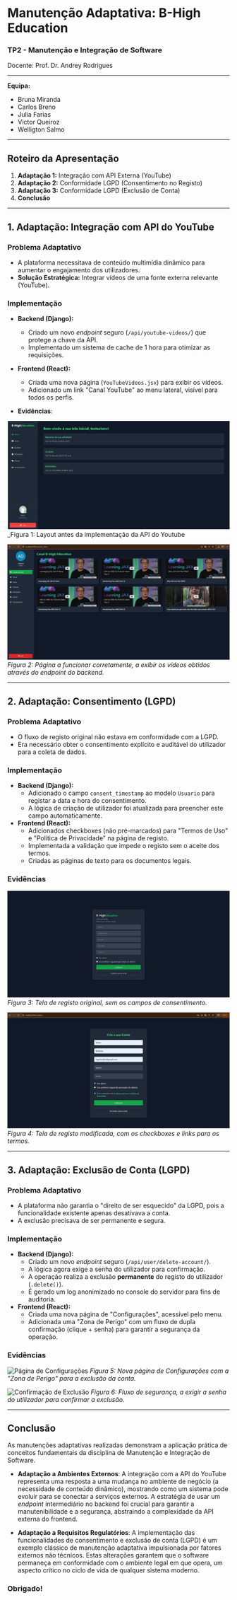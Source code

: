 # Manutenção Adaptativa: B-High Education

### TP2 - Manutenção e Integração de Software
Docente: Prof. Dr. Andrey Rodrigues

---

**Equipa:**
* Bruna Miranda
* Carlos Breno
* Julia Farias
* Victor Queiroz
* Welligton Salmo

---

## Roteiro da Apresentação

1.  **Adaptação 1:** Integração com API Externa (YouTube)
2.  **Adaptação 2:** Conformidade LGPD (Consentimento no Registo)
3.  **Adaptação 3:** Conformidade LGPD (Exclusão de Conta)
4.  **Conclusão**

---

## 1. Adaptação: Integração com API do YouTube

### Problema Adaptativo
* A plataforma necessitava de conteúdo multimídia dinâmico para aumentar o engajamento dos utilizadores.
* **Solução Estratégica:** Integrar vídeos de uma fonte externa relevante (YouTube).

### Implementação
* **Backend (Django):**
    * Criado um novo *endpoint* seguro (`/api/youtube-videos/`) que protege a chave da API.
    * Implementado um sistema de cache de 1 hora para otimizar as requisições.
* **Frontend (React):**
    * Criada uma nova página (`YouTubeVideos.jsx`) para exibir os vídeos.
    * Adicionado um link "Canal YouTube" ao menu lateral, visível para todos os perfis.

* **Evidências**:

![Antes da correção da API do YouTube](./evidencias/1%20-%20Integra%C3%A7%C3%A3o%20com%20API%20Externa%20(Youtube)/1%20-%20Youtube-antes.png)
_Figura 1: Layout antes da implementação da API do Youtube

![Depois da correção da API do YouTube](./evidencias/1%20-%20Integra%C3%A7%C3%A3o%20com%20API%20Externa%20(Youtube)/2%20-%20Youtube-agora.png)
_Figura 2: Página a funcionar corretamente, a exibir os vídeos obtidos através do endpoint do backend._

---

## 2. Adaptação: Consentimento (LGPD)

### Problema Adaptativo
* O fluxo de registo original não estava em conformidade com a LGPD.
* Era necessário obter o consentimento explícito e auditável do utilizador para a coleta de dados.

### Implementação
* **Backend (Django):**
    * Adicionado o campo `consent_timestamp` ao modelo `Usuario` para registar a data e hora do consentimento.
    * A lógica de criação de utilizador foi atualizada para preencher este campo automaticamente.
* **Frontend (React):**
    * Adicionados checkboxes (não pré-marcados) para "Termos de Uso" e "Política de Privacidade" na página de registo.
    * Implementada a validação que impede o registo sem o aceite dos termos.
    * Criadas as páginas de texto para os documentos legais.

### Evidências

![Tela de Cadastro Antes](./evidencias/2%20-%20Conformidade%20LGPD%20(Consentimento%20no%20Registo)/1%20-LGPD-cadastro-antes.png)
_Figura 3: Tela de registo original, sem os campos de consentimento._

![Tela de Cadastro Depois](./evidencias/2%20-%20Conformidade%20LGPD%20(Consentimento%20no%20Registo)/2%20-LGPD-cadastro-agora.png)
_Figura 4: Tela de registo modificada, com os checkboxes e links para os termos._

---

## 3. Adaptação: Exclusão de Conta (LGPD)

### Problema Adaptativo
* A plataforma não garantia o "direito de ser esquecido" da LGPD, pois a funcionalidade existente apenas desativava a conta.
* A exclusão precisava de ser permanente e segura.

### Implementação
* **Backend (Django):**
    * Criado um novo *endpoint* seguro (`/api/user/delete-account/`).
    * A lógica agora exige a senha do utilizador para confirmação.
    * A operação realiza a exclusão **permanente** do registo do utilizador (`.delete()`).
    * É gerado um log anonimizado no console do servidor para fins de auditoria.
* **Frontend (React):**
    * Criada uma nova página de "Configurações", acessível pelo menu.
    * Adicionada uma "Zona de Perigo" com um fluxo de dupla confirmação (clique + senha) para garantir a segurança da operação.

### Evidências

![Página de Configurações](./evidencias/3%20-%20Conformidade%20LGPD%20(Exclus%C3%A3o%20de%20Conta)/1%20-LGPD-exclus%C3%A3o-antes.png)
_Figura 5: Nova página de Configurações com a "Zona de Perigo" para a exclusão da conta._

![Confirmação de Exclusão](./evidencias/3%20-%20Conformidade%20LGPD%20(Exclus%C3%A3o%20de%20Conta)/3%20-LGPD-exclus%C3%A3o-agora.png)
_Figura 6: Fluxo de segurança, a exigir a senha do utilizador para confirmar a exclusão._

---

## Conclusão

As manutenções adaptativas realizadas demonstram a aplicação prática de conceitos fundamentais da disciplina de Manutenção e Integração de Software.

* **Adaptação a Ambientes Externos**: A integração com a API do YouTube representa uma resposta a uma mudança no ambiente de negócio (a necessidade de conteúdo dinâmico), mostrando como um sistema pode evoluir para se conectar a serviços externos. A estratégia de usar um *endpoint* intermediário no backend foi crucial para garantir a manutenibilidade e a segurança, abstraindo a complexidade da API externa do frontend.

* **Adaptação a Requisitos Regulatórios**: A implementação das funcionalidades de consentimento e exclusão de conta (LGPD) é um exemplo clássico de manutenção adaptativa impulsionada por fatores externos não técnicos. Estas alterações garantem que o software permaneça em conformidade com o ambiente legal em que opera, um aspecto crítico no ciclo de vida de qualquer sistema moderno.


### Obrigado!
